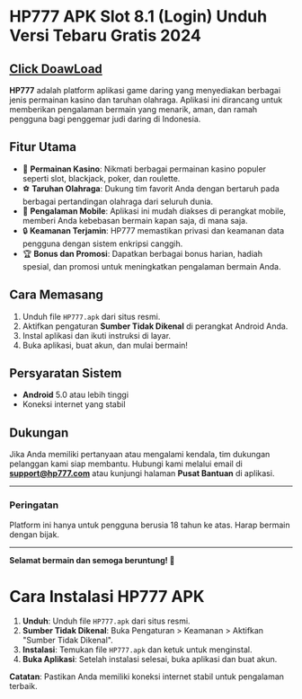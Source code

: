 # HP777 APK Slot 8.1 (Login) Unduh Versi Tebaru Gratis 2024

 ## [Click DoawLoad](https://apktodo.net/hp-777-slot/)

**HP777** adalah platform aplikasi game daring yang menyediakan berbagai jenis permainan kasino dan taruhan olahraga. Aplikasi ini dirancang untuk memberikan pengalaman bermain yang menarik, aman, dan ramah pengguna bagi penggemar judi daring di Indonesia.

## Fitur Utama

- 🎲 **Permainan Kasino**: Nikmati berbagai permainan kasino populer seperti slot, blackjack, poker, dan roulette.
- ⚽ **Taruhan Olahraga**: Dukung tim favorit Anda dengan bertaruh pada berbagai pertandingan olahraga dari seluruh dunia.
- 📱 **Pengalaman Mobile**: Aplikasi ini mudah diakses di perangkat mobile, memberi Anda kebebasan bermain kapan saja, di mana saja.
- 🔒 **Keamanan Terjamin**: HP777 memastikan privasi dan keamanan data pengguna dengan sistem enkripsi canggih.
- 🏆 **Bonus dan Promosi**: Dapatkan berbagai bonus harian, hadiah spesial, dan promosi untuk meningkatkan pengalaman bermain Anda.

## Cara Memasang

1. Unduh file `HP777.apk` dari situs resmi.
2. Aktifkan pengaturan **Sumber Tidak Dikenal** di perangkat Android Anda.
3. Instal aplikasi dan ikuti instruksi di layar.
4. Buka aplikasi, buat akun, dan mulai bermain!

## Persyaratan Sistem

- **Android** 5.0 atau lebih tinggi
- Koneksi internet yang stabil

## Dukungan

Jika Anda memiliki pertanyaan atau mengalami kendala, tim dukungan pelanggan kami siap membantu. Hubungi kami melalui email di **support@hp777.com** atau kunjungi halaman **Pusat Bantuan** di aplikasi.

---

### Peringatan

Platform ini hanya untuk pengguna berusia 18 tahun ke atas. Harap bermain dengan bijak.

---

**Selamat bermain dan semoga beruntung! 🎉**

# Cara Instalasi HP777 APK

1. **Unduh**: Unduh file `HP777.apk` dari situs resmi.
2. **Sumber Tidak Dikenal**: Buka Pengaturan > Keamanan > Aktifkan "Sumber Tidak Dikenal".
3. **Instalasi**: Temukan file `HP777.apk` dan ketuk untuk menginstal.
4. **Buka Aplikasi**: Setelah instalasi selesai, buka aplikasi dan buat akun.

**Catatan**: Pastikan Anda memiliki koneksi internet stabil untuk pengalaman terbaik.



